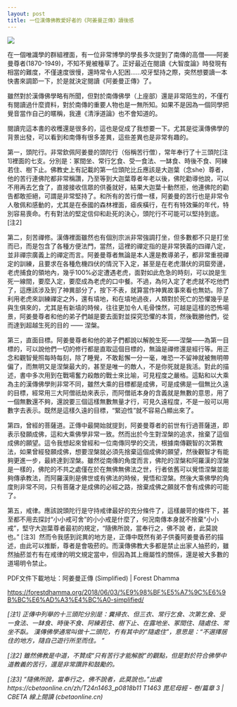 ```yaml
---
layout: post
title: 一位漢傳佛教愛好者的《阿姜曼正傳》讀後感
---
```


![](../images/2022-05-07-12-34-19.png)

在一個唯識學的群組裡面，有一位非常博學的學長多次提到了南傳的高僧——阿姜曼尊者(1870-1949)，不知不覺被種草了。正好最近在閱讀《大智度論》時發現有相當的難度，不僅速度很慢，還時常令人犯困……咬牙堅持之際，突然想要讀一本快書來調節一下，於是就決定閱讀《阿姜曼正傳》了。  

雖然對於漢傳佛學略有所聞，但對於南傳佛學（上座部）還是非常陌生的，不僅冇有閱讀過什麼資料，對於南傳的重要人物也是一無所知。如果不是因為一個同學把覺音當作自己的暱稱，我連《清淨道論》也不會知道的。

閱讀完這本書的收穫還是很多的，這也是促成了我想要一下。尤其是從漢傳佛學的背景出發，可以看到和南傳有很多差異，這些差異也是非常有趣的。

第一，頭陀行。非常欽佩阿姜曼的頭陀行（俗稱苦行僧），常年奉行了十三頭陀[注1]裡面的七支。分別是：冢間坐、常行乞食、受一食法、一缽食、時後不食、阿練若住、樹下止。佛教史上有記載的第一位頭陀比丘應該是大迦葉（念she）尊者，他的苦行連佛陀都非常稱讚，乃至等到大迦葉尊者年老以後，佛陀勸導他說，可以不用再去乞食了，直接接收信眾的供養就好，結果大迦葉十動然拒，他連佛陀的勸告都敢拒絕，可謂是非常堅持了。和所有的苦行僧一樣，阿姜曼的苦行也是非常令人敬佩和感動的，尤其是在泰國的森林裡面，瘧疾橫行，在冇有特效藥的年代，特別容易喪命。冇有對法的堅定信仰和赴死的決心，頭陀行不可能可以堅持到底。[注2]

第二，刻苦禪修。漢傳裡面雖然也有個別宗派非常強調打坐，但多數都不只是打坐而已，而是包含了各種方便法門，當然，這裡的禪定指的是非常狹義的四禪八定，並非禪宗廣義上的禪定而言。阿姜曼尊者無論是本人還是教導弟子，都非常重視禪定的訓練，且要求在各種危機四伏的情況下入定，甚至是在老虎潛伏的洞窟旁邊，老虎捕食的領地內，幾乎100%必定遭遇老虎，面對如此危急的時刻，可以說是生死一線間，要麼入定，要麼成為老虎的口中餐。不過，為何入定了老虎就不吃他們了，這應該涉及到了神異部分了，按下不表，就算當作神異故事來看也無妨。除了利用老虎來訓練禪定之外，還有墳地，和在墳地過夜，人類對於死亡的恐懼幾乎是與生俱來的，尤其是有新墳的時候，往往更加令人毛骨悚然，可越是這樣的恐怖場景，阿姜曼尊者和他的弟子們越是要去面對並探究恐懼的本質，然後戰勝他們，從而達到超越生死的目的 —— 涅槃。

第三，直面目標。阿姜曼尊者和他的弟子們都說以解脫生死——涅槃——為第一目標的，可以說他們一切的修行都是直取這個目標的，無論是禪修還是經行等。用正念和觀智覺照每時每刻，除了睡覺，不敢鬆懈一分一毫，唯恐一不留神就被無明帶偏了，而無明又是涅槃最大的，甚至是唯一的敵人，不是你死就是我活。對此的描述，書中多次用到在戰場奮力殺敵的戰士來比喻，可見程度之嚴格。這點和以大乘為主的漢傳佛學則非常不同，雖然大乘的目標都是成佛，可是成佛是一個無比久遠的目標，經常用三大阿僧祇劫來表示，而阿僧祇本身的含義就是無數的意思，用了一個無數還不夠，還說要三個這樣無數無量才行，可見久遠程度，不是一般可以用數字去表示。既然是這樣久遠的目標，“緊迫性”就不容易凸顯出來了。

第四，曾經的菩薩道。正傳中最開始就提到，阿姜曼尊者的前世有行過菩薩道，即表示發願成佛，這和大乘佛學非常一致。然而出於今生對涅槃的追求，捨棄了這個成佛的願望。這令我想起來曾經和一位南傳同學的交流，根據南傳觀智的次第教法，如果曾經發願成佛，想要涅槃就必須先捨棄這個成佛的願望，然後觀智才有能夠更進一步，最終達到涅槃。雖然從南傳的角度而言，佛陀的涅槃和阿羅漢的涅槃是一樣的，佛陀的不共之處僅在於在無佛無佛法之世，行者依舊可以覺悟涅槃並能夠傳承教法，而阿羅漢則是佛世或有佛法的時候，覺悟和涅槃。然後大乘佛學的角度則非常不同，只有菩薩才是成佛的必經之路，捨棄成佛之願就不會有成佛的可能了。

第五，戒律。應該說頭陀行是守持戒律最好的充分條件了，這樣嚴苛的條件下，甚至都不用去探討“小小戒可舍”的小小戒是什麼了，何況南傳本身就不捨棄“小小戒”，堅守大迦葉尊者最初的規定，“隨佛所說，當奉行之，佛不說 者，此莫說也。” [注3]  然而令我感到詫異的地方是，正傳中既然有弟子供養阿姜曼香菸的描述，由此可以推斷，尊者是會吸菸的。而漢傳佛教大多都是禁止出家人抽菸的，雖然抽菸並冇有在戒律的明文規定當中，但因為其上癮屬性的關係，還是被大多數的道場明令禁止。

PDF文件下載地址：阿姜曼正傳 (Simplified) | Forest Dhamma

https://forestdhamma.org/2018/06/03/%E9%98%BF%E5%A7%9C%E6%9B%BC%E6%AD%A3%E4%BC%A0-simplified/

*[注1] 正傳中列舉的十三頭陀分別是：糞掃衣、但三衣、常行乞食、次第乞食、受一食法、一缽食、時後不食、阿練若住、樹下止、在露地坐、冢間住、隨處住、常坐不臥。 漢傳佛學通常叫做十二頭陀，冇有其中的“隨處住”，意思是：“不選擇居住的地方，隨自己遊行所至而住。 ”*

*[注2] 雖然佛教是中道，不贊成“只有苦行才能解脫”的觀點，但是對於符合佛學中道教義的苦行，還是非常讚許和鼓勵的。*

*[注3] “隨佛所說，當奉行之，佛不說者，此莫說也。”出處https://cbetaonline.cn/zh/T24n1463_p0818b11 T1463 毘尼母經 - 卷/篇章 3 | CBETA 線上閱讀 (cbetaonline.cn)*


